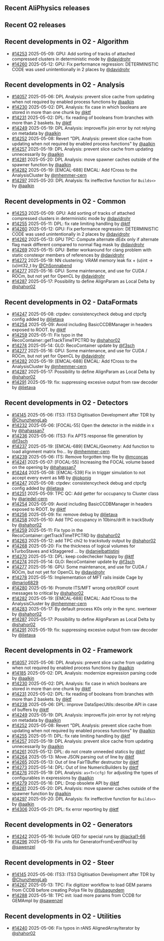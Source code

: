 ## Recent AliPhysics releases
## Recent O2 releases
## Recent developments in O2 - Algorithm
- [\#14253](https://github.com/AliceO2Group/AliceO2/pull/14253) 2025-05-09: GPU: Add sorting of tracks of attached compressed clusters in deterministic mode by [@davidrohr](https://github.com/davidrohr)
- [\#14260](https://github.com/AliceO2Group/AliceO2/pull/14260) 2025-05-12: GPU: Fix performance regression: DETERMINISTIC CODE was used unintentionally in 2 places by [@davidrohr](https://github.com/davidrohr)
## Recent developments in O2 - Analysis
- [\#14057](https://github.com/AliceO2Group/AliceO2/pull/14057) 2025-05-06: DPL Analysis: prevent slice cache from updating when not required by enabled process functions by [@aalkin](https://github.com/aalkin)
- [\#14230](https://github.com/AliceO2Group/AliceO2/pull/14230) 2025-05-02: DPL Analysis: fix case in which booleans are stored in more than one chunk by [@ktf](https://github.com/ktf)
- [\#14231](https://github.com/AliceO2Group/AliceO2/pull/14231) 2025-05-02: DPL: fix reading of booleans from branches with more than 2 baskets. by [@ktf](https://github.com/ktf)
- [\#14249](https://github.com/AliceO2Group/AliceO2/pull/14249) 2025-05-19: DPL Analysis: improve/fix join error by not relying on metadata by [@aalkin](https://github.com/aalkin)
- [\#14252](https://github.com/AliceO2Group/AliceO2/pull/14252) 2025-05-08: Revert "DPL Analysis: prevent slice cache from updating when not required by enabled process functions" by [@aalkin](https://github.com/aalkin)
- [\#14257](https://github.com/AliceO2Group/AliceO2/pull/14257) 2025-05-19: DPL Analysis: prevent slice cache from updating unnecessarily by [@aalkin](https://github.com/aalkin)
- [\#14281](https://github.com/AliceO2Group/AliceO2/pull/14281) 2025-05-20: DPL Analysis: move spawner caches outside of the spawner function by [@aalkin](https://github.com/aalkin)
- [\#14282](https://github.com/AliceO2Group/AliceO2/pull/14282) 2025-05-19: [EMCAL-688] EMCAL: Add fCross to the AnalysisCluster by [@mhemmer-cern](https://github.com/mhemmer-cern)
- [\#14297](https://github.com/AliceO2Group/AliceO2/pull/14297) 2025-05-20: DPL Analysis: fix ineffective function for `Builds<>` by [@aalkin](https://github.com/aalkin)
## Recent developments in O2 - Common
- [\#14253](https://github.com/AliceO2Group/AliceO2/pull/14253) 2025-05-09: GPU: Add sorting of tracks of attached compressed clusters in deterministic mode by [@davidrohr](https://github.com/davidrohr)
- [\#14255](https://github.com/AliceO2Group/AliceO2/pull/14255) 2025-05-11: DPL: fix rate limiting handling by [@ktf](https://github.com/ktf)
- [\#14260](https://github.com/AliceO2Group/AliceO2/pull/14260) 2025-05-12: GPU: Fix performance regression: DETERMINISTIC CODE was used unintentionally in 2 places by [@davidrohr](https://github.com/davidrohr)
- [\#14262](https://github.com/AliceO2Group/AliceO2/pull/14262) 2025-05-13: GPU TPC: Compute alternate dEdx only if alternate flag mask different compared to normal flag mask by [@davidrohr](https://github.com/davidrohr)
- [\#14269](https://github.com/AliceO2Group/AliceO2/pull/14269) 2025-05-15: GPU: Better workaround for clang problem with static constexpr members of references by [@davidrohr](https://github.com/davidrohr)
- [\#14272](https://github.com/AliceO2Group/AliceO2/pull/14272) 2025-05-19: NN clustering: VRAM memory leak fix + (u)int -> (u)int32_t by [@ChSonnabend](https://github.com/ChSonnabend)
- [\#14277](https://github.com/AliceO2Group/AliceO2/pull/14277) 2025-05-16: GPU: Some maintenance, and use <array> for CUDA / ROCm, but not yet for OpenCL by [@davidrohr](https://github.com/davidrohr)
- [\#14287](https://github.com/AliceO2Group/AliceO2/pull/14287) 2025-05-17: Possibility to define AlignParam as Local Delta by [@shahor02](https://github.com/shahor02)
## Recent developments in O2 - DataFormats
- [\#14247](https://github.com/AliceO2Group/AliceO2/pull/14247) 2025-05-08: ctpdev: consistencycheck debug and ctpcfg config added by [@lietava](https://github.com/lietava)
- [\#14254](https://github.com/AliceO2Group/AliceO2/pull/14254) 2025-05-09: Avoid including BasicCCDBManager in headers exposed to ROOT. by [@ktf](https://github.com/ktf)
- [\#14259](https://github.com/AliceO2Group/AliceO2/pull/14259) 2025-05-11: Fix typo in the RecoContainer::getTrackTimeTPCTRD by [@shahor02](https://github.com/shahor02)
- [\#14274](https://github.com/AliceO2Group/AliceO2/pull/14274) 2025-05-14: GLO: RecoContainer update by [@f3sch](https://github.com/f3sch)
- [\#14277](https://github.com/AliceO2Group/AliceO2/pull/14277) 2025-05-16: GPU: Some maintenance, and use <array> for CUDA / ROCm, but not yet for OpenCL by [@davidrohr](https://github.com/davidrohr)
- [\#14282](https://github.com/AliceO2Group/AliceO2/pull/14282) 2025-05-19: [EMCAL-688] EMCAL: Add fCross to the AnalysisCluster by [@mhemmer-cern](https://github.com/mhemmer-cern)
- [\#14287](https://github.com/AliceO2Group/AliceO2/pull/14287) 2025-05-17: Possibility to define AlignParam as Local Delta by [@shahor02](https://github.com/shahor02)
- [\#14291](https://github.com/AliceO2Group/AliceO2/pull/14291) 2025-05-19: fix: suppressing excesive output from raw decoder by [@lietava](https://github.com/lietava)
## Recent developments in O2 - Detectors
- [\#14145](https://github.com/AliceO2Group/AliceO2/pull/14145) 2025-05-06: ITS3: ITS3 Digitisation Development after TDR by [@ChunzhengLab](https://github.com/ChunzhengLab)
- [\#14232](https://github.com/AliceO2Group/AliceO2/pull/14232) 2025-05-06: [FOCAL-55] Open the detector in the middle in x by [@hahassan7](https://github.com/hahassan7)
- [\#14236](https://github.com/AliceO2Group/AliceO2/pull/14236) 2025-05-06: ITS3: Fix APTS response file generation by [@f3sch](https://github.com/f3sch)
- [\#14237](https://github.com/AliceO2Group/AliceO2/pull/14237) 2025-05-19: [EMCAL-689] EMCAL/Geometry: Add function to load alignment matrix fro… by [@mhemmer-cern](https://github.com/mhemmer-cern)
- [\#14239](https://github.com/AliceO2Group/AliceO2/pull/14239) 2025-05-06: ITS: Remove forgotten tmp file by [@mconcas](https://github.com/mconcas)
- [\#14241](https://github.com/AliceO2Group/AliceO2/pull/14241) 2025-05-07: [FOCAL-55] Increasing the FOCAL volume based on the opening by [@hahassan7](https://github.com/hahassan7)
- [\#14244](https://github.com/AliceO2Group/AliceO2/pull/14244) 2025-05-08: [EMCAL-539] Fix in trigger simulation to not accept every event as MB by [@jokonig](https://github.com/jokonig)
- [\#14247](https://github.com/AliceO2Group/AliceO2/pull/14247) 2025-05-08: ctpdev: consistencycheck debug and ctpcfg config added by [@lietava](https://github.com/lietava)
- [\#14251](https://github.com/AliceO2Group/AliceO2/pull/14251) 2025-05-09: TPC QC: Add getter for occupancy to Cluster class by [@ariedel-cern](https://github.com/ariedel-cern)
- [\#14254](https://github.com/AliceO2Group/AliceO2/pull/14254) 2025-05-09: Avoid including BasicCCDBManager in headers exposed to ROOT. by [@ktf](https://github.com/ktf)
- [\#14256](https://github.com/AliceO2Group/AliceO2/pull/14256) 2025-05-09: fix: remove debug by [@lietava](https://github.com/lietava)
- [\#14258](https://github.com/AliceO2Group/AliceO2/pull/14258) 2025-05-10: Add TPC occupancy in 10bins/drift in trackStudy by [@shahor02](https://github.com/shahor02)
- [\#14259](https://github.com/AliceO2Group/AliceO2/pull/14259) 2025-05-11: Fix typo in the RecoContainer::getTrackTimeTPCTRD by [@shahor02](https://github.com/shahor02)
- [\#14263](https://github.com/AliceO2Group/AliceO2/pull/14263) 2025-05-12: add TPC chi2 to trackstudy output by [@shahor02](https://github.com/shahor02)
- [\#14268](https://github.com/AliceO2Group/AliceO2/pull/14268) 2025-05-20: Fix the thickness of logical volumes for kTurboStaves and kStaggered … by [@danielbattistini](https://github.com/danielbattistini)
- [\#14270](https://github.com/AliceO2Group/AliceO2/pull/14270) 2025-05-13: DPL: keep codechecker happy by [@ktf](https://github.com/ktf)
- [\#14274](https://github.com/AliceO2Group/AliceO2/pull/14274) 2025-05-14: GLO: RecoContainer update by [@f3sch](https://github.com/f3sch)
- [\#14277](https://github.com/AliceO2Group/AliceO2/pull/14277) 2025-05-16: GPU: Some maintenance, and use <array> for CUDA / ROCm, but not yet for OpenCL by [@davidrohr](https://github.com/davidrohr)
- [\#14278](https://github.com/AliceO2Group/AliceO2/pull/14278) 2025-05-15: Implementation of MFT rails inside Cage by [@mario6829](https://github.com/mario6829)
- [\#14280](https://github.com/AliceO2Group/AliceO2/pull/14280) 2025-05-16: Promote ITS/MFT wrong orbit/ROF count messages to critical by [@shahor02](https://github.com/shahor02)
- [\#14282](https://github.com/AliceO2Group/AliceO2/pull/14282) 2025-05-19: [EMCAL-688] EMCAL: Add fCross to the AnalysisCluster by [@mhemmer-cern](https://github.com/mhemmer-cern)
- [\#14283](https://github.com/AliceO2Group/AliceO2/pull/14283) 2025-05-17: By default process K0s only in the sync. svertexer by [@shahor02](https://github.com/shahor02)
- [\#14287](https://github.com/AliceO2Group/AliceO2/pull/14287) 2025-05-17: Possibility to define AlignParam as Local Delta by [@shahor02](https://github.com/shahor02)
- [\#14291](https://github.com/AliceO2Group/AliceO2/pull/14291) 2025-05-19: fix: suppressing excesive output from raw decoder by [@lietava](https://github.com/lietava)
## Recent developments in O2 - Framework
- [\#14057](https://github.com/AliceO2Group/AliceO2/pull/14057) 2025-05-06: DPL Analysis: prevent slice cache from updating when not required by enabled process functions by [@aalkin](https://github.com/aalkin)
- [\#14185](https://github.com/AliceO2Group/AliceO2/pull/14185) 2025-05-02: DPL Analysis: modernize expression parsing code by [@aalkin](https://github.com/aalkin)
- [\#14230](https://github.com/AliceO2Group/AliceO2/pull/14230) 2025-05-02: DPL Analysis: fix case in which booleans are stored in more than one chunk by [@ktf](https://github.com/ktf)
- [\#14231](https://github.com/AliceO2Group/AliceO2/pull/14231) 2025-05-02: DPL: fix reading of booleans from branches with more than 2 baskets. by [@ktf](https://github.com/ktf)
- [\#14238](https://github.com/AliceO2Group/AliceO2/pull/14238) 2025-05-06: DPL: improve DataSpecUtils::describe API in case of buffers by [@ktf](https://github.com/ktf)
- [\#14249](https://github.com/AliceO2Group/AliceO2/pull/14249) 2025-05-19: DPL Analysis: improve/fix join error by not relying on metadata by [@aalkin](https://github.com/aalkin)
- [\#14252](https://github.com/AliceO2Group/AliceO2/pull/14252) 2025-05-08: Revert "DPL Analysis: prevent slice cache from updating when not required by enabled process functions" by [@aalkin](https://github.com/aalkin)
- [\#14255](https://github.com/AliceO2Group/AliceO2/pull/14255) 2025-05-11: DPL: fix rate limiting handling by [@ktf](https://github.com/ktf)
- [\#14257](https://github.com/AliceO2Group/AliceO2/pull/14257) 2025-05-19: DPL Analysis: prevent slice cache from updating unnecessarily by [@aalkin](https://github.com/aalkin)
- [\#14261](https://github.com/AliceO2Group/AliceO2/pull/14261) 2025-05-12: DPL: do not create unneeded statics by [@ktf](https://github.com/ktf)
- [\#14264](https://github.com/AliceO2Group/AliceO2/pull/14264) 2025-05-13: Move JSON parsing out of line by [@ktf](https://github.com/ktf)
- [\#14265](https://github.com/AliceO2Group/AliceO2/pull/14265) 2025-05-13: Out of line FairTBuffer destructor by [@ktf](https://github.com/ktf)
- [\#14273](https://github.com/AliceO2Group/AliceO2/pull/14273) 2025-05-14: DPL: Out of line NumericBuilders by [@ktf](https://github.com/ktf)
- [\#14276](https://github.com/AliceO2Group/AliceO2/pull/14276) 2025-05-19: DPL Analysis: `as<T>(cfg)` for adjusting the types of configurables in expressions by [@aalkin](https://github.com/aalkin)
- [\#14279](https://github.com/AliceO2Group/AliceO2/pull/14279) 2025-05-16: DPL: Drop obsolete API by [@ktf](https://github.com/ktf)
- [\#14281](https://github.com/AliceO2Group/AliceO2/pull/14281) 2025-05-20: DPL Analysis: move spawner caches outside of the spawner function by [@aalkin](https://github.com/aalkin)
- [\#14297](https://github.com/AliceO2Group/AliceO2/pull/14297) 2025-05-20: DPL Analysis: fix ineffective function for `Builds<>` by [@aalkin](https://github.com/aalkin)
- [\#14306](https://github.com/AliceO2Group/AliceO2/pull/14306) 2025-05-21: DPL: fix error reporting by [@ktf](https://github.com/ktf)
## Recent developments in O2 - Generators
- [\#14242](https://github.com/AliceO2Group/AliceO2/pull/14242) 2025-05-16: Include QED for special runs by [@jackal1-66](https://github.com/jackal1-66)
- [\#14296](https://github.com/AliceO2Group/AliceO2/pull/14296) 2025-05-19: Fix units for GeneratorFromEventPool by [@sawenzel](https://github.com/sawenzel)
## Recent developments in O2 - Steer
- [\#14145](https://github.com/AliceO2Group/AliceO2/pull/14145) 2025-05-06: ITS3: ITS3 Digitisation Development after TDR by [@ChunzhengLab](https://github.com/ChunzhengLab)
- [\#14267](https://github.com/AliceO2Group/AliceO2/pull/14267) 2025-05-13: TPC: Fix digitizer workflow to load GEM params from CCDB before creating Polya file by [@tubagundem](https://github.com/tubagundem)
- [\#14288](https://github.com/AliceO2Group/AliceO2/pull/14288) 2025-05-18: TPC init: load more params from CCDB for GEMAmpl by [@sawenzel](https://github.com/sawenzel)
## Recent developments in O2 - Utilities
- [\#14240](https://github.com/AliceO2Group/AliceO2/pull/14240) 2025-05-06: Fix typos in rANS AlignedArrayIterator by [@shahor02](https://github.com/shahor02)
